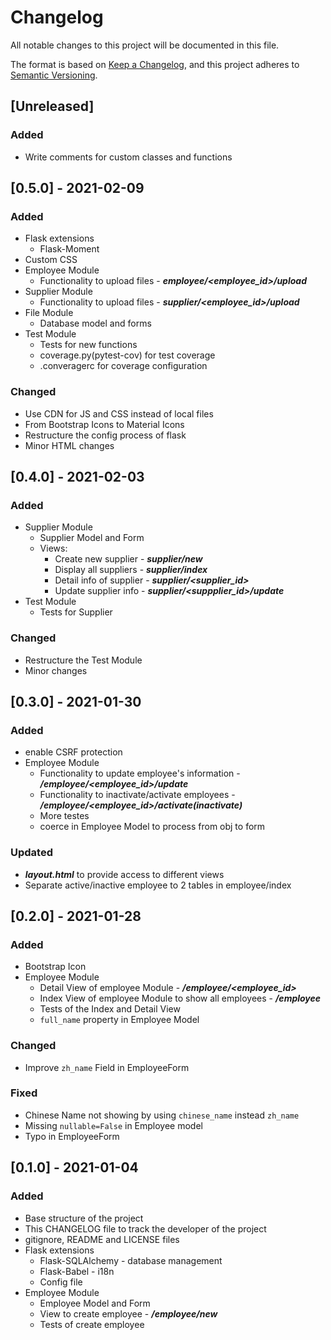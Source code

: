 # Changelog
All notable changes to this project will be documented in this file.

The format is based on [Keep a Changelog](https://keepachangelog.com/en/1.0.0/),
and this project adheres to [Semantic Versioning](https://semver.org/spec/v2.0.0.html).

## [Unreleased]
### Added
- Write comments for custom classes and functions

## [0.5.0] - 2021-02-09
### Added
- Flask extensions
  - Flask-Moment
- Custom CSS
- Employee Module
  - Functionality to upload files - ***employee/<employee_id>/upload***
- Supplier Module
  - Functionality to upload files - ***supplier/<employee_id>/upload***
- File Module
  - Database model and forms
- Test Module
  - Tests for new functions
  - coverage.py(pytest-cov) for test coverage
  - .converagerc for coverage configuration

### Changed
- Use CDN for JS and CSS instead of local files
- From Bootstrap Icons to Material Icons
- Restructure the config process of flask
- Minor HTML changes

## [0.4.0] - 2021-02-03
### Added
- Supplier Module
  - Supplier Model and Form
  - Views:
    - Create new supplier - ***supplier/new***
    - Display all suppliers - ***supplier/index***
    - Detail info of supplier - ***supplier/<supplier_id>***
    - Update supplier info - ***supplier/<suppplier_id>/update***
- Test Module
  - Tests for Supplier

### Changed
- Restructure the Test Module
- Minor changes

## [0.3.0] - 2021-01-30 
### Added
- enable CSRF protection
- Employee Module
  - Functionality to update employee's information - ***/employee/<employee_id>/update***
  - Functionality to inactivate/activate employees - ***/employee/<employee_id>/activate(inactivate)***
  - More testes
  - coerce in Employee Model to process from obj to form

### Updated
- ***layout.html*** to provide access to different views
- Separate active/inactive employee to 2 tables in employee/index

## [0.2.0] - 2021-01-28
### Added
- Bootstrap Icon
- Employee Module
  - Detail View of employee Module - ***/employee/<employee_id>***
  - Index View of employee Module to show all employees - ***/employee***
  - Tests of the Index and Detail View
  - `full_name` property in Employee Model

### Changed
- Improve `zh_name` Field in EmployeeForm 

### Fixed
- Chinese Name not showing by using `chinese_name` instead `zh_name`
- Missing `nullable=False` in Employee model
- Typo in EmployeeForm

## [0.1.0] - 2021-01-04
### Added
- Base structure of the project
- This CHANGELOG file to track the developer of the project
- gitignore, README and LICENSE files
- Flask extensions
  - Flask-SQLAlchemy - database management
  - Flask-Babel - i18n
  - Config file
- Employee Module
  - Employee Model and Form
  - View to create employee - ***/employee/new***
  - Tests of create employee
